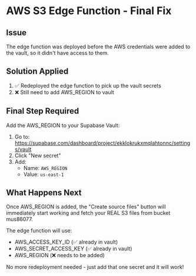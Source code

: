 # AWS S3 Edge Function - Final Fix

## Issue
The edge function was deployed before the AWS credentials were added to the vault, so it didn't have access to them.

## Solution Applied
1. ✅ Redeployed the edge function to pick up the vault secrets
2. ❌ Still need to add AWS_REGION to vault

## Final Step Required
Add the AWS_REGION to your Supabase Vault:

1. Go to: https://supabase.com/dashboard/project/ekklokrukxmqlahtonnc/settings/vault
2. Click "New secret"
3. Add:
   - Name: `AWS_REGION`
   - Value: `us-east-1`

## What Happens Next
Once AWS_REGION is added, the "Create source files" button will immediately start working and fetch your REAL S3 files from bucket mus86077.

The edge function will use:
- AWS_ACCESS_KEY_ID (✅ already in vault)
- AWS_SECRET_ACCESS_KEY (✅ already in vault)  
- AWS_REGION (❌ needs to be added)

No more redeployment needed - just add that one secret and it will work!
